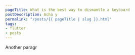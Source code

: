 ```yaml
---
pageTitle: What is the best way to dismantle a keyboard
postDescription: Acha y
permalink: "/posts/{{ pageTitle | slug }}.html"
tags:
- flutter
- posts
---
```

Another paragr